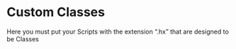 # Custom Classes

Here you must put your Scripts with the extension “.hx” that are designed to be Classes
